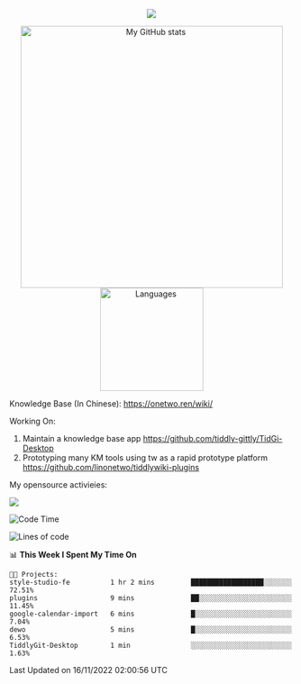 <a href="https://github.com/linonetwo">
    <p align="center">
        <img src="https://github-profile-trophy.vercel.app/?username=linonetwo&column=7&theme=onedark"/>
    </p>
</a>
<a align="center" href="https://github.com/linonetwo">
  <p align="center">
    <img src="https://github-readme-stats.vercel.app/api?username=linonetwo&show_icons=true&count_private=true" alt="My GitHub stats" width="465"/>
    <img src="https://github-readme-stats.vercel.app/api/top-langs/?username=linonetwo&layout=compact&langs_count=10" alt="Languages" height="183">
  </p>
</a>

Knowledge Base (In Chinese): https://onetwo.ren/wiki/

Working On: 

1. Maintain a knowledge base app https://github.com/tiddly-gittly/TidGi-Desktop
1. Prototyping many KM tools using tw as a rapid prototype platform https://github.com/linonetwo/tiddlywiki-plugins

My opensource activieies:

![](https://visitor-badge.glitch.me/badge?page_id=linonetwo.linonetwo)

<!--START_SECTION:waka-->
![Code Time](http://img.shields.io/badge/Code%20Time-1%2C232%20hrs%2050%20mins-blue)

![Lines of code](https://img.shields.io/badge/From%20Hello%20World%20I%27ve%20Written-2%20Million%20lines%20of%20code-blue)

📊 **This Week I Spent My Time On** 

```text
🐱‍💻 Projects: 
style-studio-fe          1 hr 2 mins         ██████████████████░░░░░░░   72.51% 
plugins                  9 mins              ██░░░░░░░░░░░░░░░░░░░░░░░   11.45% 
google-calendar-import   6 mins              █░░░░░░░░░░░░░░░░░░░░░░░░   7.04% 
dewo                     5 mins              █░░░░░░░░░░░░░░░░░░░░░░░░   6.53% 
TiddlyGit-Desktop        1 min               ░░░░░░░░░░░░░░░░░░░░░░░░░   1.63%

```


 Last Updated on 16/11/2022 02:00:56 UTC
<!--END_SECTION:waka-->
